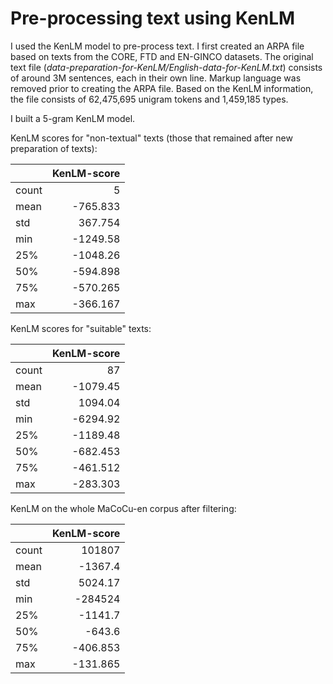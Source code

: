 # Pre-processing text using KenLM

I used the KenLM model to pre-process text. I first created an ARPA file based on texts from the CORE, FTD and EN-GINCO datasets. The original text file (*data-preparation-for-KenLM/English-data-for-KenLM.txt*) consists of around 3M sentences, each in their own line. Markup language was removed prior to creating the ARPA file. Based on the KenLM information, the file consists of 62,475,695 unigram tokens and 1,459,185 types.

I built a 5-gram KenLM model.

KenLM scores for "non-textual" texts (those that remained after new preparation of texts):

|       |   KenLM-score |
|:------|--------------:|
| count |         5     |
| mean  |      -765.833 |
| std   |       367.754 |
| min   |     -1249.58  |
| 25%   |     -1048.26  |
| 50%   |      -594.898 |
| 75%   |      -570.265 |
| max   |      -366.167 |

KenLM scores for "suitable" texts:

|       |   KenLM-score |
|:------|--------------:|
| count |        87     |
| mean  |     -1079.45  |
| std   |      1094.04  |
| min   |     -6294.92  |
| 25%   |     -1189.48  |
| 50%   |      -682.453 |
| 75%   |      -461.512 |
| max   |      -283.303 |

KenLM on the whole MaCoCu-en corpus after filtering:

|       |   KenLM-score |
|:------|--------------:|
| count |    101807     |
| mean  |     -1367.4   |
| std   |      5024.17  |
| min   |   -284524     |
| 25%   |     -1141.7   |
| 50%   |      -643.6   |
| 75%   |      -406.853 |
| max   |      -131.865 |